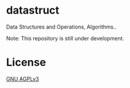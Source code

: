 # datastruct
Data Structures and Operations, Algorithms..


Note: This repository is still under development.


# License
[GNU AGPLv3](LICENSE)

